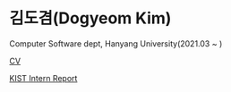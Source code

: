 # 김도겸(Dogyeom Kim)

Computer Software dept, Hanyang University(2021.03 ~ )

[CV](https://nbviewer.org/github/zorocrit/zorocrit/blob/main/CV/CV_2024_11_04_.pdf)

[KIST Intern Report](https://nbviewer.org/github/zorocrit/zorocrit/blob/main/Project/Optimizing%20Initialization%20Gates%20For%2013C%20Qubit%20in%20The%20NV%20Quantum%20System%20Using%20Machine%20Learning.pdf)
